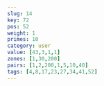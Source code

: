 ```yaml
---
slug: 14
key: 72
pos: 52
weight: 1
primes: 10
category: user
value: [43,3,1,1]
zones: [1,30,200]
pairs: [1,2,200,1,5,10,40]
tags: [4,8,17,23,27,34,41,52]
---
```

